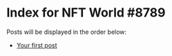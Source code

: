 # Index for NFT World #8789
Posts will be displayed in the order below:

- [Your first post](./001-first.md)

